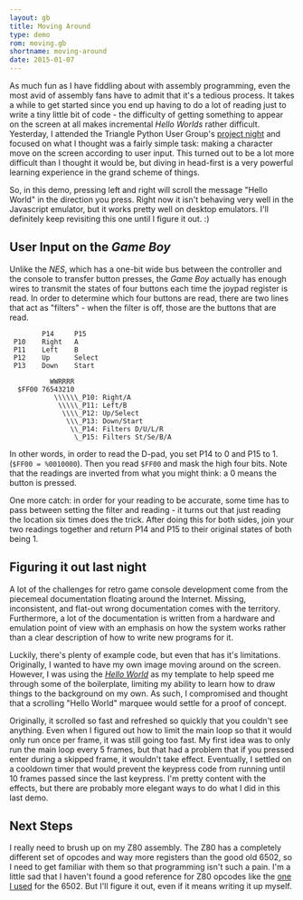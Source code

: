 ```yaml
---
layout: gb
title: Moving Around
type: demo
rom: moving.gb
shortname: moving-around
date: 2015-01-07
---
```


As much fun as I have fiddling about with assembly programming, even the most avid of assembly fans have to admit that it's a tedious process. It takes a while to get started since you end up having to do a lot of reading just to write a tiny little bit of code - the difficulty of getting something to appear on the screen at all makes incremental *Hello Worlds* rather difficult. Yesterday, I attended the Triangle Python User Group's [project night][] and focused on what I thought was a fairly simple task: making a character move on the screen according to user input. This turned out to be a lot more difficult than I thought it would be, but diving in head-first is a very powerful learning experience in the grand scheme of things.

So, in this demo, pressing left and right will scroll the message "Hello World" in the direction you press. Right now it isn't behaving very well in the Javascript emulator, but it works pretty well on desktop emulators. I'll definitely keep revisiting this one until I figure it out. :)


User Input on the *Game Boy*
----------------------------
Unlike the *NES*, which has a one-bit wide bus between the controller and the console to transfer button presses, the *Game Boy* actually has enough wires to transmit the states of four buttons each time the joypad register is read. In order to determine which four buttons are read, there are two lines that act as "filters" - when the filter is off, those are the buttons that are read.

            P14     P15
     P10    Right   A
     P11    Left    B
     P12    Up      Select
     P13    Down    Start

              WWRRRR
      $FF00 76543210
               \\\\\\_P10: Right/A
                \\\\\_P11: Left/B
                 \\\\_P12: Up/Select
                  \\\_P13: Down/Start
                   \\_P14: Filters D/U/L/R
                    \_P15: Filters St/Se/B/A


In other words, in order to read the D-pad, you set P14 to 0 and P15 to 1. (```$FF00 = %0010000```). Then you read ```$FF00``` and mask the high four bits. Note that the readings are inverted from what you might think: a 0 means the button is pressed.

One more catch: in order for your reading to be accurate, some time has to pass between setting the filter and reading - it turns out that just reading the location six times does the trick. After doing this for both sides, join your two readings together and return P14 and P15 to their original states of both being 1.


Figuring it out last night
--------------------------
A lot of the challenges for retro game console development come from the piecemeal documentation floating around the Internet. Missing, inconsistent, and flat-out wrong documentation comes with the territory. Furthermore, a lot of the documentation is written from a hardware and emulation point of view with an emphasis on how the system works rather than a clear description of how to write new programs for it.

Luckily, there's plenty of example code, but even that has it's limitations. Originally, I wanted to have my own image moving around on the screen. However, I was using the *[Hello World][]* as my template to help speed me through some of the boilerplate, limiting my ability to learn how to draw things to the background on my own. As such, I compromised and thought that a scrolling "Hello World" marquee would settle for a proof of concept.

Originally, it scrolled so fast and refreshed so quickly that you couldn't see anything. Even when I figured out how to limit the main loop so that it would only run once per frame, it was still going too fast. My first idea was to only run the main loop every 5 frames, but that had a problem that if you pressed enter during a skipped frame, it wouldn't take effect. Eventually, I settled on a cooldown timer that would prevent the keypress code from running until 10 frames passed since the last keypress. I'm pretty content with the effects, but there are probably more elegant ways to do what I did in this last demo.


Next Steps
----------
I really need to brush up on my Z80 assembly. The Z80 has a completely different set of opcodes and way more registers than the good old 6502, so I need to get familiar with them so that programming isn't such a pain. I'm a little sad that I haven't found a good reference for Z80 opcodes like the [one I used][] for the 6502. But I'll figure it out, even if it means writing it up myself.



[project night]: http://tripython.org/Members/sgambino/jan-15-rpn/
[Hello World]: {{site.baseurl}}/demos/hello-gameboy
[one I used]: http://www.6502.org/tutorials/6502opcodes.html
